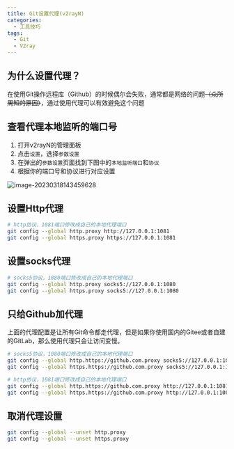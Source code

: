```yaml
---
title: Git设置代理(v2rayN)
categories:
  - 工具技巧
tags:
  - Git
  - V2ray
---
```


## 为什么设置代理？

在使用Git操作远程库（Github）的时候偶尔会失败，通常都是网络的问题~~（众所周知的原因）~~，通过使用代理可以有效避免这个问题

## 查看代理本地监听的端口号

1. 打开v2rayN的管理面板
2. 点击`设置`，选择`参数设置`
3. 在弹出的`参数设置`页面找到下图中的`本地监听端口`和`协议`
4. 根据你的端口号和协议进行对应设置

![image-20230318143459628](https://blog-1310221847.cos.ap-beijing.myqcloud.com/202303181434674.png)

## 设置Http代理

```bash
# http协议，1081端口修改成自己的本地代理端口
git config --global http.proxy http://127.0.0.1:1081
git config --global https.proxy https://127.0.0.1:1081
```

## 设置socks代理

```bash
# socks5协议，1080端口修改成自己的本地代理端口
git config --global http.proxy socks5://127.0.0.1:1080
git config --global https.proxy socks5://127.0.0.1:1080
```

## 只给Github加代理

上面的代理配置是让所有Git命令都走代理，但是如果你使用国内的Gitee或者自建的GitLab，那么使用代理只会让访问变慢。

```bash
# socks5协议，1080端口修改成自己的本地代理端口
git config --global http.https://github.com.proxy socks5://127.0.0.1:1080
git config --global https.https://github.com.proxy socks5://127.0.0.1:1080

# http协议，1081端口修改成自己的本地代理端口
git config --global http.https://github.com.proxy http://127.0.0.1:1081
git config --global https.https://github.com.proxy http://127.0.0.1:1081
```

## 取消代理设置

```bash
git config --global --unset http.proxy
git config --global --unset https.proxy
```
